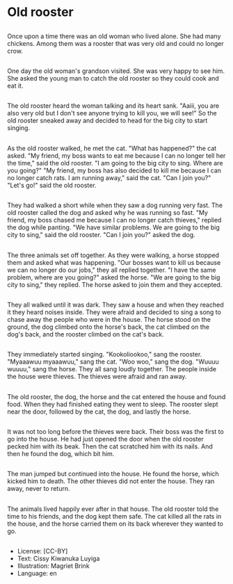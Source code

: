 # Old rooster

##
Once upon a time there was an old
woman who lived alone. She had
many chickens. Among them was a
rooster that was very old and could
no longer crow.

##
One day the old woman's grandson
visited. She was very happy to see
him. She asked the young man to
catch the old rooster so they could
cook and eat it.

##
The old rooster heard the woman
talking and its heart sank.
"Aaiii, you are also very old but I
don't see anyone trying to kill you,
we will see!"
So the old rooster sneaked away
and decided to head for the big city
to start singing.

##
As the old rooster walked, he met
the cat.
"What has happened?" the cat
asked.
"My friend, my boss wants to eat
me because I can no longer tell her
the time," said the old rooster.
"I am going to the big city to sing.
Where are you going?"
"My friend, my boss has also
decided to kill me because I can no
longer catch rats. I am running
away," said the cat. "Can I join
you?"
"Let's go!" said the old rooster.

##
They had walked a short while when
they saw a dog running very fast.
The old rooster called the dog and
asked why he was running so fast.
"My friend, my boss chased me
because I can no longer catch
thieves," replied the dog while
panting.
"We have similar problems. We are
going to the big city to sing," said
the old rooster.
"Can I join you?" asked the dog.

##
The three animals set off together.
As they were walking, a horse
stopped them and asked what was
happening.
"Our bosses want to kill us because
we can no longer do our jobs," they
all replied together.
"I have the same problem, where
are you going?" asked the horse.
"We are going to the big city to
sing," they replied.
The horse asked to join them and
they accepted.

##
They all walked until it was dark.
They saw a house and when they
reached it they heard noises inside.
They were afraid and decided to
sing a song to chase away the
people who were in the house.
The horse stood on the ground, the
dog climbed onto the horse's back,
the cat climbed on the dog's back,
and the rooster climbed on the cat's
back.

##
They immediately started singing.
"Kookoliookoo," sang the rooster.
"Myaaawuu myaaawuu," sang the
cat.
"Woo woo," sang the dog.
"Wuuuu wuuuu," sang the horse.
They all sang loudly together. The
people inside the house were
thieves. The thieves were afraid and
ran away.

##
The old rooster, the dog, the horse
and the cat entered the house and
found food. When they had finished
eating they went to sleep. The
rooster slept near the door, followed
by the cat, the dog, and lastly the
horse.

##
It was not too long before the
thieves were back. Their boss was
the first to go into the house. He
had just opened the door when the
old rooster pecked him with its
beak.
Then the cat scratched him with its
nails. And then he found the dog,
which bit him.

##
The man jumped but continued into
the house. He found the horse,
which kicked him to death. The
other thieves did not enter the
house. They ran away, never to
return.

##
The animals lived happily ever after
in that house. The old rooster told
the time to his friends, and the dog
kept them safe. The cat killed all
the rats in the house, and the horse
carried them on its back wherever
they wanted to go.

##
* License: [CC-BY]
* Text: Cissy Kiwanuka Luyiga
* Illustration: Magriet Brink
* Language: en
